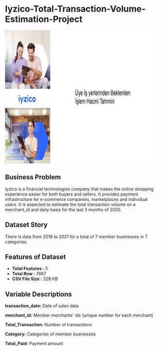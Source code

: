 # Iyzico-Total-Transaction-Volume-Estimation-Project

<img src = "images/iyzico_time_series_analysis.png" style = "width:1050px; height:440px"/>

## Business Problem

Iyzico is a financial technologies company that makes the online shopping experience easier for both buyers and sellers. It provides payment infrastructure for e-commerce companies, marketplaces and individual users. It is expected to estimate the total transaction volume on a merchant_id and daily basis for the last 3 months of 2020.

## Dataset Story

There is data from 2018 to 2021 for a total of 7 member businesses in 7 categories.

## Features of Dataset

- **Total Features :** 5
- **Total Row :** 7667
- **CSV File Size :** 328 KB

## Variable Descriptions

**transaction_date:** Date of sales data

**merchant_id:** Member merchants' ids (unique number for each merchant)

**Total_Transaction:** Number of transactions

**Category:** Categories of member businesses

**Total_Paid:** Payment amount
